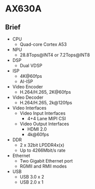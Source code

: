 # AX630A

## Brief

- CPU
    - Quad-core Cortex A53
- NPU
    - 28.8Tops@INT4 or 7.2Tops@INT8
- DSP
    - Dual VDSP
- ISP
    - 4K@60fps
    - AI-ISP
- Video Encoder
    - H.264/H.265, 2K@60fps
- Video Decoder
    - H.264/H.265, 2k@120fps
- Video Interfaces
    - Video Input Interfaces
        - 4+4 Lane MIPI CSI
    - Video Output Interfaces
        - HDMI 2.0
        - 4k@60fps
- DDR
    - 2 x 32bit LPDDR4x(x)
    - Up to 4266Mbit/s rate
- Ethernet
    - Two Gigabit Ethernet port
    - RGMII and RMII modes
- USB
    - USB 3.0 x 2
    - USB 2.0 x 1 
